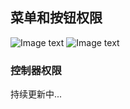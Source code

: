 ## 菜单和按钮权限
![Image text](http://http://106.54.61.253/readmeImg/homezs.JPG)
![Image text](http://http://106.54.61.253/readmeImg/homels.JPG)

### 控制器权限

持续更新中...
